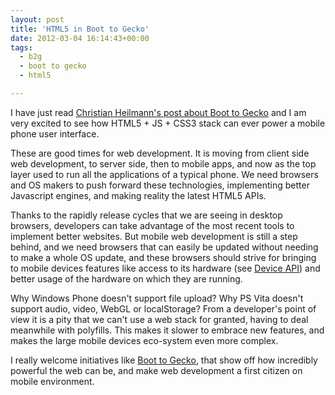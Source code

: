 ```yaml
---
layout: post
title: 'HTML5 in Boot to Gecko'
date: 2012-03-04 16:14:43+00:00
tags:
  - b2g
  - boot to gecko
  - html5

---
```


I have just read [Christian Heilmann's post about Boot to Gecko](http://christianheilmann.com/2012/03/04/mobile-world-congress-boot-to-gecko-and-the-unknown-beast-called-html5/) and I am very excited to see how HTML5 + JS + CSS3 stack can ever power a mobile phone user interface.

These are good times for web development. It is moving from client side web development, to server side, then to mobile apps, and now as the top layer used to run all the applications of a typical phone. We need browsers and OS makers to push forward these technologies, implementing better Javascript engines, and making reality the latest HTML5 APIs.

Thanks to the rapidly release cycles that we are seeing in desktop browsers, developers can take advantage of the most recent tools to implement better websites. But mobile web development is still a step behind, and we need browsers that can easily be updated without needing to make a whole OS update, and these browsers should strive for bringing to mobile devices features like access to its hardware (see [Device API](http://johnhammink.blogspot.com/2011/11/lets-have-look-at-some-recently-landed.html)) and better usage of the hardware on which they are running.

Why Windows Phone doesn't support file upload? Why PS Vita doesn't support audio, video, WebGL or localStorage? From a developer's point of view it is a pity that we can't use a web stack for granted, having to deal meanwhile with polyfills. This makes it slower to embrace new features, and makes the large mobile devices eco-system even more complex.

I really welcome initiatives like [Boot to Gecko](http://www.mozilla.org/b2g), that show off how incredibly powerful the web can be, and make web development a first citizen on mobile environment.

